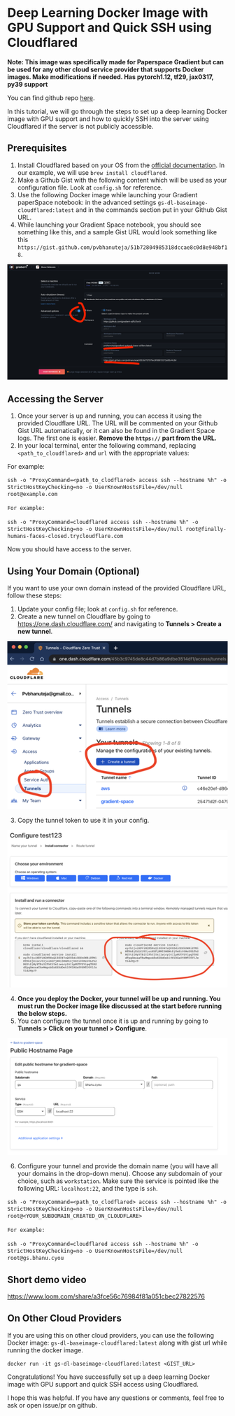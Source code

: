 # Deep Learning Docker Image with GPU Support and Quick SSH using Cloudflared

**Note: This image was specifically made for Paperspace Gradient but can be used for any other cloud service provider that supports Docker images. Make modifications if needed. Has pytorch1.12, tf29, jax0317, py39 support**

You can find github repo [here](https://github.com/pvbhanuteja/gs-dl-baseimage-cloudflared).

In this tutorial, we will go through the steps to set up a deep learning Docker image with GPU support and how to quickly SSH into the server using Cloudflared if the server is not publicly accessible.

## Prerequisites

1. Install Cloudflared based on your OS from the [official documentation](https://developers.cloudflare.com/cloudflare-one/connections/connect-apps/install-and-setup/installation/). In our example, we will use `brew install cloudflared`.
2. Make a Github Gist with the following content which will be used as your configuration file. Look at `config.sh` for reference. 
3. Use the following Docker image while launching your Gradient paperSpace notebook: in the advanced settings `gs-dl-baseimage-cloudflared:latest` and in the commands section put in your Github Gist URL.
4. While launching your Gradient Space notebook, you should see something like this, and a sample Gist URL would look something like this `https://gist.github.com/pvbhanuteja/51b72804985318dccae8c0d8e948bf18`.

![Gradient Space Notebook](./images/grdient_dash.png)


## Accessing the Server

1. Once your server is up and running, you can access it using the provided Cloudflare URL. The URL will be commented on your Github Gist URL automatically, or it can also be found in the Gradient Space logs. The first one is easier. **Remove the `https://` part from the URL.**
2. In your local terminal, enter the following command, replacing `<path_to_cloudflared>` and `url` with the appropriate values:


For example:


```
ssh -o "ProxyCommand=<path_to_clodflared> access ssh --hostname %h" -o StrictHostKeyChecking=no -o UserKnownHostsFile=/dev/null root@example.com

For example:

ssh -o "ProxyCommand=cloudflared access ssh --hostname %h" -o StrictHostKeyChecking=no -o UserKnownHostsFile=/dev/null root@finally-humans-faces-closed.trycloudflare.com
```



Now you should have access to the server.

## Using Your Domain (Optional)

If you want to use your own domain instead of the provided Cloudflare URL, follow these steps:

1. Update your config file; look at `config.sh` for reference.
2. Create a new tunnel on Cloudflare by going to https://one.dash.cloudflare.com/ and navigating to **Tunnels > Create a new tunnel**.

![Create a new tunnel](./images/cloudflare_tunnels.png)

3. Copy the tunnel token to use it in your config.

![Copy tunnel token](./images/configure_tunnel_token.png)

4. **Once you deploy the Docker, your tunnel will be up and running. You must run the Docker image like discussed at the start before running the below steps.**
5. You can configure the tunnel once it is up and running by going to **Tunnels > Click on your tunnel > Configure**.

![Configure tunnel](./images/configure_tunnel.png)

6. Configure your tunnel and provide the domain name (you will have all your domains in the drop-down menu). Choose any subdomain of your choice, such as `workstation`. Make sure the service is pointed like the following URL: `localhost:22`, and the type is `ssh`.



```
ssh -o "ProxyCommand=<path_to_clodflared> access ssh --hostname %h" -o StrictHostKeyChecking=no -o UserKnownHostsFile=/dev/null root@<YOUR_SUBDOMAIN_CREATED_ON_CLOUDFLARE>

For example:

ssh -o "ProxyCommand=cloudflared access ssh --hostname %h" -o StrictHostKeyChecking=no -o UserKnownHostsFile=/dev/null root@gs.bhanu.cyou
```

## Short demo video 
https://www.loom.com/share/a3fce56c76984f81a051cbec27822576

## On Other Cloud Providers

If you are using this on other cloud providers, you can use the following Docker image: `gs-dl-baseimage-cloudflared:latest` along with gist url while running the docker image.

```
docker run -it gs-dl-baseimage-cloudflared:latest <GIST_URL>
```


Congratulations! You have successfully set up a deep learning Docker image with GPU support and quick SSH access using Cloudflared.

I hope this was helpful. If you have any questions or comments, feel free to ask or open issue/pr on github.